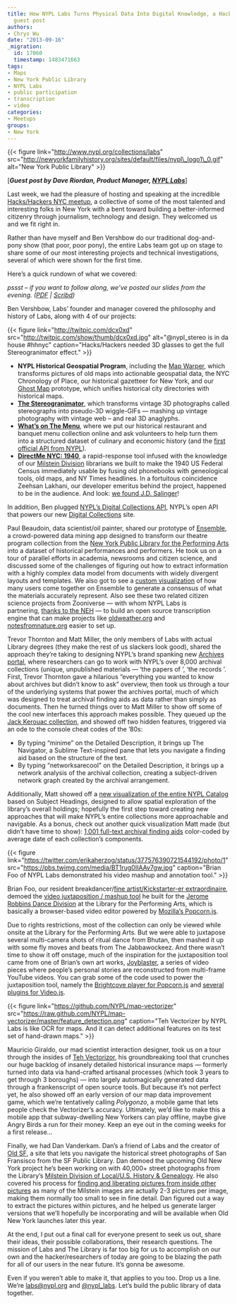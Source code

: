 ```yaml
---
title: How NYPL Labs Turns Physical Data Into Digital Knowledge, a Hacks/Hackers NYC
  guest post
authors:
- Chrys Wu
date: "2013-09-16"
_migration:
  id: 17060
  timestamp: 1483471663
tags:
- Maps
- New York Public Library
- NYPL Labs
- public participation
- transcription
- video
categories:
- Meetups
groups:
- New York
---
```


{{< figure link="http://www.nypl.org/collections/labs" src="http://newyorkfamilyhistory.org/sites/default/files/nypl\_logo1\_0.gif" alt="New York Public Library" >}}

[_**Guest post by Dave Riordan, Product Manager, [NYPL Labs][1]**_]

Last week, we had the pleasure of hosting and speaking at the incredible [Hacks/Hackers NYC meetup][2], a collective of some of the most talented and interesting folks in New York with a bent toward building a better-informed citizenry through journalism, technology and design. They welcomed us and we fit right in.

Rather than have myself and Ben Vershbow do our traditional dog-and-pony show (that poor, poor pony), the entire Labs team got up on stage to share some of our most interesting projects and technical investigations, several of which were shown for the first time.

Here’s a quick rundown of what we covered:

_pssst &#8211; if you want to follow along, we’ve posted our slides from the evening. ([PDF][3] | [Scribd][4])_

Ben Vershbow, Labs’ founder and manager covered the philosophy and history of Labs, along with 4 of our projects:

{{< figure link="http://twitpic.com/dcx0xd" src="http://twitpic.com/show/thumb/dcx0xd.jpg" alt="@nypl_stereo is in da house #hhnyc" caption="Hacks/Hackers needed 3D glasses to get the full Stereogranimator effect." >}}

  * **NYPL Historical Geospatial Program**, including the [Map Warper][5], which transforms pictures of old maps into actionable geospatial data, the NYC Chronology of Place, our historical gazetteer for New York, and our [Ghost Map][6] prototype, which unifies historical city directories with historical maps.
  * **[The Stereogranimator][7]**, which transforms vintage 3D photographs called stereographs into pseudo-3D wiggle-GIFs — mashing up vintage photography with vintage web – and real 3D anaglyphs.
  * **[What’s on The Menu][8]**, where we put our historical restaurant and banquet menu collection online and ask volunteers to help turn them into a structured dataset of culinary and economic history (and the [first official API from NYPL][9]).
  * **[DirectMe NYC: 1940][10]**, a rapid-response tool infused with the knowledge of our [Milstein Division][11] librarians we built to make the 1940 US Federal Census immediately usable by fusing old phonebooks with geneological tools, old maps, and NY Times headlines. In a fortuitous coincidence Zeehsan Lakhani, our developer emeritus behind the project, happened to be in the audience. And look: [we found J.D. Salinger][12]!

In addition, Ben plugged [NYPL’s Digital Collections API][13], NYPL’s open API that powers our new [Digital Collections][14] site.

Paul Beaudoin, data scientist/oil painter, shared our prototype of [Ensemble][15], a crowd-powered data mining app designed to transform our theatre program collection from the [New York Public Library for the Performing Arts][16] into a dataset of historical performances and performers. He took us on a tour of parallel efforts in academia, newsrooms and citizen science, and discussed some of the challenges of figuring out how to extract information with a highly complex data model from documents with widely divergent layouts and templates. We also got to see a [custom visualization][17] of how many users come together on Ensemble to generate a consensus of what the materials accurately represent. Also see these two related citizen science projects from Zooniverse — with whom NYPL Labs is partnering, [thanks to the NEH][18] — to build an open source transcription engine that can make projects like [oldweather.org][19] and [notesfromnature.org][20] easier to set up.

Trevor Thornton and Matt Miller, the only members of Labs with actual Library degrees (they make the rest of us slackers look good), shared the approach they’re taking to designing NYPL’s brand spanking new [Archives portal][21], where researchers can go to work with NYPL’s over 8,000 archival collections (unique, unpublished materials — ‘the papers of ’, ‘the records ’. First, Trevor Thornton gave a hilarious “everything you wanted to know about archives but didn’t know to ask” overview, then took us through a tour of the underlying systems that power the archives portal, much of which was designed to treat archival finding aids as data rather than simply as documents. Then he turned things over to Matt Miller to show off some of the cool new interfaces this approach makes possible. They queued up the [Jack Kerouac collection][22], and showed off two hidden features, triggered via an ode to the console cheat codes of the ’80s:

  * By typing “minime” on the Detailed Description, it brings up The Navigator, a Sublime Text-inspired pane that lets you navigate a finding aid based on the structure of the text.
  * By typing “networksarecool” on the Detailed Description, it brings up a network analysis of the archival collection, creating a subject-driven network graph created by the archival arrangement.

Additionally, Matt showed off a [new visualization of the entire NYPL Catalog][23] based on Subject Headings, designed to allow spatial exploration of the library’s overall holdings; hopefully the first step toward creating new approaches that will make NYPL’s entire collections more approachable and navigable. As a bonus, check out another quick visualization Matt made (but didn’t have time to show): [1,001 full-text archival finding aids][24] color-coded by average date of each collection’s components.

{{< figure link="https://twitter.com/erikaherzog/status/377576390721544192/photo/1" src="https://pbs.twimg.com/media/BT1rug0IIAAv7gw.jpg" caption="Brian Foo of NYPL Labs demonstrated his video mashup and annotation tool." >}}

Brian Foo, our resident breakdancer/[fine artist/Kickstarter-er extraordinaire][25], demoed the [video juxtaposition / mashup tool][26] he built for the [Jerome Robbins Dance Division][27] at the Library for the Performing Arts, which is basically a browser-based video editor powered by [Mozilla’s Popcorn.js][28].

Due to rights restrictions, most of the collection can only be viewed while onsite at the Library for the Performing Arts. But we were able to juxtapose several multi-camera shots of ritual dance from Bhutan, then mashed it up with some fly moves and beats from The Jabbawockeez. And there wasn’t time to show it off onstage, much of the inspiration for the juxtaposition tool came from one of Brian’s own art works, [Joyblaster][29], a series of video pieces where people’s personal stories are reconstructed from multi-frame YouTube videos. You can grab some of the code used to power the juxtaposition tool, namely the [Brightcove player for Popcorn.js][30] and [several plugins for Video.js][31].

{{< figure link="https://github.com/NYPL/map-vectorizer" src="https://raw.github.com/NYPL/map-vectorizer/master/feature_detection.png" caption="Teh Vectorizer by NYPL Labs is like OCR for maps. And it can detect additional features on its test set of hand-drawn maps." >}}

Mauricio Giraldo, our mad scientist interaction designer, took us on a tour through the insides of [Teh Vectorizor][32], his groundbreaking tool that crunches our huge backlog of insanely detailed historical insurance maps — formerly turned into data via hand-crafted artisanal processes (which took 3 years to get through 3 boroughs) — into largely automagically generated data through a frankenscript of open source tools. But because it’s not perfect yet, he also showed off an early version of our map data improvement game, which we’re tentatively calling _Polygonzo_, a mobile game that lets people check the Vectorizer&#8217;s accuracy. Ultimately, we&#8217;d like to make this a mobile app that subway-dwelling New Yorkers can play offline, maybe give Angry Birds a run for their money. Keep an eye out in the coming weeks for a first release&#8230;

Finally, we had Dan Vanderkam. Dan’s a friend of Labs and the creator of [Old SF][33], a site that lets you navigate the historical street photographs of San Fransisco from the SF Public Library. Dan demoed the upcoming Old New York project he’s been working on with 40,000+ street photographs from the Library’s [Milstein Division of Local/U.S. History & Genealogy][11]. He also covered his process for [finding and liberating pictures from inside other pictures][34] as many of the Milstein images are actually 2-3 pictures per image, making them normally too small to see in fine detail. Dan figured out a way to extract the pictures within pictures, and he helped us generate larger versions that we’ll hopefully be incorporating and will be available when Old New York launches later this year.

At the end, I put out a final call for everyone present to seek us out, share their ideas, their possible collaborations, their research questions. The mission of Labs and The Library is far too big for us to accomplish on our own and the hacker/researchers of today are going to be blazing the path for all of our users in the near future. It’s gonna be awesome.

Even if you weren’t able to make it, that applies to you too. Drop us a line. We’re <labs@nypl.org> and [@nypl_labs][35]. Let’s build the public library of data together.

 [1]: http://www.nypl.org/collections/labs
 [2]: http://meetupnyc.HacksHackers.com
 [3]: https://dl.dropboxusercontent.com/u/5949624/NYPL-Labs-9-10-13-HacksHackers.pdf
 [4]: http://www.scribd.com/doc/167485575/NYPL-Labs-9-10-13-HacksHackers-Presentation
 [5]: http://maps.nypl.org/warper
 [6]: http://ghostmap.herokuapp.com
 [7]: http://stereo.nypl.org
 [8]: http://menus.nypl.org
 [9]: http://nypl.github.io/menus-api/
 [10]: http://directme.nypl.org
 [11]: http://www.nypl.org/milstein
 [12]: http://directme.nypl.org/results?token=fsdhwicch5ifqjwpjnmucxkcrq
 [13]: http://api.repo.nypl.org/
 [14]: http://digitalcollections.nypl.org
 [15]: http://ensemble.nypl.org
 [16]: http://www.nypl.org/locations/lpa
 [17]: http://ensemble.nypl.org/transcriptions/510fed6e355fd2000200005e/visualize
 [18]: http://www.neh.gov/divisions/odh/grant-news/announcing-6-digital-humanities-implementation-grant-awards-july-2013
 [19]: http://www.oldweather.org/
 [20]: http://www.notesfromnature.org/
 [21]: http://archives.nypl.org
 [22]: http://archives.nypl.org/brg/19343#detailed
 [23]: https://dl.dropboxusercontent.com/u/4070829/catalog-viz-subjects/seadragon.html
 [24]: https://dl.dropboxusercontent.com/u/16562899/archive-image/index.html
 [25]: https://continuouscity.com/
 [26]: http://digitalcollections.nypl.org/tools/video/compose/2099048858001/add-video
 [27]: http://digitalcollections.nypl.org/dance
 [28]: http://popcornjs.org/
 [29]: http://joyblaster.com/
 [30]: https://github.com/NYPL/popcorn-js-brightcove-player
 [31]: https://github.com/NYPL/video-js-plugins
 [32]: https://github.com/NYPL/map-vectorizer
 [33]: http://www.oldsf.org
 [34]: http://www.danvk.org/wp/2013-02-09/finding-pictures-in-pictures/
 [35]: https://twitter.com/nypl_labs